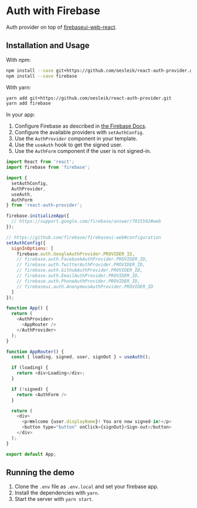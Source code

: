 # Auth with Firebase

Auth provider on top of [firebaseui-web-react](https://github.com/firebase/firebaseui-web-react).

## Installation and Usage

With npm:

```bash
npm install --save git+https://github.com/oesleik/react-auth-provider.git
npm install --save firebase
```

With yarn:

```bash
yarn add git+https://github.com/oesleik/react-auth-provider.git
yarn add firebase
```

In your app:

1. Configure Firebase as described in [the Firebase Docs](https://firebase.google.com/docs/web/setup).
2. Configure the available providers with `setAuthConfig`.
3. Use the `AuthProvider` component in your template.
4. Use the `useAuth` hook to get the signed user.
5. Use the `AuthForm` component if the user is not signed-in.

```js
import React from 'react';
import firebase from 'firebase';

import {
  setAuthConfig,
  AuthProvider,
  useAuth,
  AuthForm
} from 'react-auth-provider';

firebase.initializeApp({
  // https://support.google.com/firebase/answer/7015592#web
});

// https://github.com/firebase/firebaseui-web#configuration
setAuthConfig({
  signInOptions: [
    firebase.auth.GoogleAuthProvider.PROVIDER_ID,
    // firebase.auth.FacebookAuthProvider.PROVIDER_ID,
    // firebase.auth.TwitterAuthProvider.PROVIDER_ID,
    // firebase.auth.GithubAuthProvider.PROVIDER_ID,
    // firebase.auth.EmailAuthProvider.PROVIDER_ID,
    // firebase.auth.PhoneAuthProvider.PROVIDER_ID,
    // firebaseui.auth.AnonymousAuthProvider.PROVIDER_ID
  ]
});

function App() {
  return (
    <AuthProvider>
      <AppRouter />
    </AuthProvider>
  );
}

function AppRouter() {
  const { loading, signed, user, signOut } = useAuth();

  if (loading) {
    return <div>Loading</div>;
  }

  if (!signed) {
    return <AuthForm />
  }

  return (
    <div>
      <p>Welcome {user.displayName}! You are now signed-in!</p>
      <button type="button" onClick={signOut}>Sign-out</button>
    </div>
  );
}

export default App;
```

## Running the demo

1. Clone the `.env` file as `.env.local` and set your firebase app.
2. Install the dependencies with `yarn`.
3. Start the server with `yarn start`.
